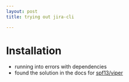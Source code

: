 ```yaml
---
layout: post
title: trying out jira-cli

---
```


# Installation

- running into errors with dependencies
- found the solution in the docs for [spf13/viper](https://github.com/spf13/viper/blob/master/TROUBLESHOOTING.md#cannot-find-package)
